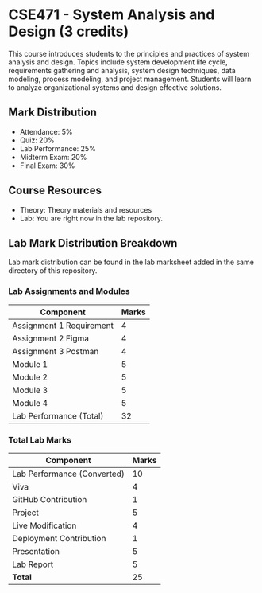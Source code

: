 # CSE471 - System Analysis and Design (3 credits)

This course introduces students to the principles and practices of system analysis and design. Topics include system development life cycle, requirements gathering and analysis, system design techniques, data modeling, process modeling, and project management. Students will learn to analyze organizational systems and design effective solutions.

## Mark Distribution
- Attendance: 5%
- Quiz: 20%
- Lab Performance: 25%
- Midterm Exam: 20%
- Final Exam: 30%

## Course Resources
- Theory: Theory materials and resources
- Lab: You are right now in the lab repository.

## Lab Mark Distribution Breakdown

Lab mark distribution can be found in the lab marksheet added in the same directory of this repository.

### Lab Assignments and Modules
| Component                   | Marks |
|-----------------------------|-------|
| Assignment 1 Requirement    |   4   |
| Assignment 2 Figma          |   4   |
| Assignment 3 Postman        |   4   |
| Module 1                    |   5   |
| Module 2                    |   5   |
| Module 3                    |   5   |
| Module 4                    |   5   |
| Lab Performance (Total)     |  32   |

### Total Lab Marks
| Component                   | Marks |
|-----------------------------|-------|
| Lab Performance (Converted) |  10   |
| Viva                        |   4   |
| GitHub Contribution         |   1   |
| Project                     |   5   |
| Live Modification           |   4   |
| Deployment Contribution     |   1   |
| Presentation                |   5   |
| Lab Report                  |   5   |
| **Total**                   |  25   |